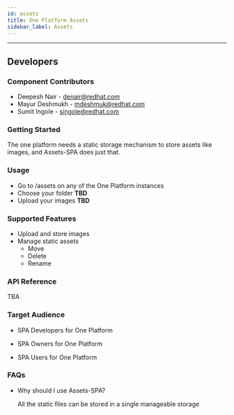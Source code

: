 ```yaml
---
id: assets
title: One Platform Assets
sidebar_label: Assets
---
```

* * *

## Developers

### Component Contributors

* Deepesh Nair - [denair@redhat.com](mailto:denair@redhat.com)
* Mayur Deshmukh - [mdeshmuk@redhat.com](mailto:mdeshmuk@redhat.com)
* Sumit Ingole - [singole@redhat.com](mailto:singole@redhat.com)

### Getting Started

The one platform needs a static storage mechanism to store assets like images, and Assets-SPA does just that.

### Usage

* Go to /assets on any of the One Platform instances
* Choose your folder **TBD**
* Upload your images **TBD**

### Supported Features

* Upload and store images
* Manage static assets
  * Move
  * Delete
  * Rename

### API Reference

TBA

### Target Audience

* SPA Developers for One Platform

* SPA Owners for One Platform

* SPA Users for One Platform

### FAQs

* Why should I use Assets-SPA?

  All the static files can be stored in a single manageable storage
